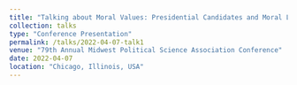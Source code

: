 ```yaml
---
title: "Talking about Moral Values: Presidential Candidates and Moral Language in Speeches"
collection: talks
type: "Conference Presentation"
permalink: /talks/2022-04-07-talk1
venue: "79th Annual Midwest Political Science Association Conference"
date: 2022-04-07
location: "Chicago, Illinois, USA"
---
```

